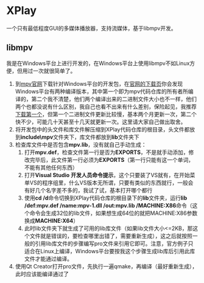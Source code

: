 # XPlay
一个只有最低程度GUI的多媒体播放器，支持流媒体，基于libmpv开发。

## libmpv
我是在Windows平台上进行开发的，在Windows平台上使用libmpv不如Linux方便，但用过一次就很简单了。
1. 到[mpv官网](https://mpv.io/)下载针对Windows平台的开发包，在[官网的下载页](https://mpv.io/installation/)你会发现Windows平台有两种编译版本，其中第一个即为mpv代码仓库的所有者所编译的，第二个我不清楚，他们两个编译出来的二进制文件大小也不一样，他们两个也都没说有什么区别，我自己也看不出来有什么差别，保险起见，我推荐[下载第一个](https://mpv.srsfckn.biz/)，但第一个二进制文件更新比较慢，基本两个月更新一次，第二个快不少，可能几十天甚至十几天就更新一次。这里请大家自己做出取舍。
2. 将开发包中的头文件和库文件解压缩到XPlay代码仓库的根目录，头文件都放到**include\mpv**文件夹下，库文件都放到**lib**文件夹下
3. 检查库文件中是否包含**mpv.lib**，没有就自己手动生成：
    1. 打开**mpv.def**，检查文件第一行是否为**EXPORTS**，不是就手动添加，修改完毕后，此文件第一行必须为**EXPORTS**（第一行只能有这一个单词，不能有其他任何东西）
    2. 打开**Visual Studio 开发人员命令提示**，这个只要装了VS就有，在开始菜单VS的程序组里，什么VS版本无所谓，只要有类似的东西就行，一般会有好几个名字差不多的，我试了试，基本打开哪个都行
    3. 使用**cd /d**命令切换到XPlay代码仓库的根目录下的**lib**文件夹，运行**lib /def:mpv.def /name:mpv-1.dll /out:mpv.lib /MACHINE:X86**命令（这个命令会生成32位的lib文件，如果想生成64位的就把MACHINE:X86参数换成**MACHINE:X64**）
    4. 此时lib文件夹下就生成了可用的lib库文件（如果lib文件大小<=2KB，那这个文件就是错误的，要检查哪里出错了，需要重新生成），这之后就按照一般的引用lib库文件的步骤编写pro文件来引用它即可。注意，官方例子只适合在Linux上编译，Windows平台要按我这个步骤生成lib库后引用此库文件才能通过编译。
4. 使用Qt Creator打开pro文件，先执行一遍qmake，再编译（最好重新生成），此时应该能编译通过了
